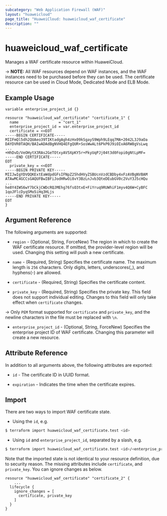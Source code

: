 ```yaml
---
subcategory: "Web Application Firewall (WAF)"
layout: "huaweicloud"
page_title: "HuaweiCloud: huaweicloud_waf_certificate"
description: ""
---
```


# huaweicloud_waf_certificate

Manages a WAF certificate resource within HuaweiCloud.

-> **NOTE:** All WAF resources depend on WAF instances, and the WAF instances need to be purchased before they can be
used. The certificate resource can be used in Cloud Mode, Dedicated Mode and ELB Mode.

## Example Usage

```hcl
variable enterprise_project_id {}

resource "huaweicloud_waf_certificate" "certificate_1" {
  name                  = "cert_1"
  enterprise_project_id = var.enterprise_project_id
  certificate = <<EOT
-----BEGIN CERTIFICATE-----
MIIFmQl5dh2QUAeo39TIKtadgAgh4zHx09kSgayS9Wph9LEqq7MA+2042L3J9aOa
DAYDVR0TAQH/BAIwADAdBgNVHQ4EFgQUR+SosWwALt6PkP0J9iOIxA6RW8gVsLwq
...
+HhDvD/VeOHytX3RAs2GeTOtxyAV5XpKY5r+PkyUqPJj04t3d0Fopi0gNtLpMF=
-----END CERTIFICATE-----
EOT
  private_key = <<EOT
-----BEGIN PRIVATE KEY-----
MIIJwIgYDVQQKExtEaWdpdGFsIFNpZ25hdHVyZSBUcnVzdCBDby4xFzAVBgNVBAM
ATAwMC4GCCsGAQUFBwIBFiJodHRwOi8vY3BzLnJvb3QteDEubGV0c2VuY3J5cHQu
...
he8Y4IWS6wY7bCkjCWDcRQJMEhg76fsO3txE+FiYruq9RUWhiF1myv4Q6W+CyBFC
1qoJFlcDyqSMo5iHq3HLjs
-----END PRIVATE KEY-----
EOT
}
```

## Argument Reference

The following arguments are supported:

* `region` - (Optional, String, ForceNew) The region in which to create the WAF certificate resource. If omitted, the
  provider-level region will be used. Changing this setting will push a new certificate.

* `name` - (Required, String) Specifies the certificate name. The maximum length is `256` characters. Only digits,
  letters, underscores(_), and hyphens(-) are allowed.

* `certificate` - (Required, String) Specifies the certificate content.

* `private_key` - (Required, String) Specifies the private key. This field does not support individual editing.
  Changes to this field will only take effect when `certificate` changes.

-> Only `PEM` format supported for `certificate` and `private_key`, and the newline characters in the file must be
replaced with `\n`.

* `enterprise_project_id` - (Optional, String, ForceNew) Specifies the enterprise project ID of WAF certificate.
  Changing this parameter will create a new resource.

## Attribute Reference

In addition to all arguments above, the following attributes are exported:

* `id` - The certificate ID in UUID format.

* `expiration` - Indicates the time when the certificate expires.

## Import

There are two ways to import WAF certificate state.

* Using the `id`, e.g.

```bash
$ terraform import huaweicloud_waf_certificate.test <id>
```

* Using `id` and `enterprise_project_id`, separated by a slash, e.g.

```bash
$ terraform import huaweicloud_waf_certificate.test <id>/<enterprise_project_id>
```

Note that the imported state is not identical to your resource definition, due to security reason. The missing
attributes include `certificate`, and `private_key`. You can ignore changes as below.

```hcl
resource "huaweicloud_waf_certificate" "certificate_2" {
    ...
  lifecycle {
    ignore_changes = [
      certificate, private_key
    ]
  }
}
```
